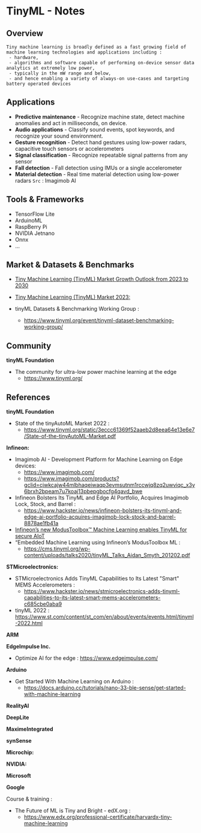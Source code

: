 # TinyML - Notes

## Overview

```
Tiny machine learning is broadly defined as a fast growing field of machine learning technologies and applications including :
 - hardware, 
 - algorithms and software capable of performing on-device sensor data analytics at extremely low power, 
 - typically in the mW range and below, 
 - and hence enabling a variety of always-on use-cases and targeting battery operated devices
```
## Applications

- **Predictive maintenance** - Recognize machine state, detect machine anomalies and act in milliseconds, on device.
- **Audio applications** - Classify sound events, spot keywords, and recognize your sound environment.
- **Gesture recognition** - Detect hand gestures using low-power radars, capacitive touch sensors or accelerometers
- **Signal classification** - Recognize repeatable signal patterns from any sensor
- **Fall detection** - Fall detection using IMUs or a single accelerometer
- **Material detection** - Real time material detection using low-power radars
`Src` : Imagimob AI  

## Tools & Frameworks

- TensorFlow Lite
- ArduinoML
- RaspBerry Pi
- NVIDIA Jetnano
- Onnx
- ...

## Market & Datasets & Benchmarks

- [Tiny Machine Learning (TinyML) Market Growth Outlook from 2023 to 2030](https://www.marketwatch.com/press-release/tiny-machine-learning-tinyml-market-growth-outlook-from-2023-to-2030-and-it-is-projecting-at-83-cagr-with-markets-trends-analysis-by-application-regional-outlook-and-revenue-2023-06-05)

- [Tiny Machine Learning (TinyML) Market 2023:](https://www.openpr.com/news/3103018/tiny-machine-learning-tinyml-market-2023-regional-demands)
- tinyML Datasets & Benchmarking Working Group :
  - https://www.tinyml.org/event/tinyml-dataset-benchmarking-working-group/

## Community

**tinyML Foundation**

- The community for ultra-low power machine learning at the edge
  - https://www.tinyml.org/


## References

**tinyML Foundation**

- State of the tinyAutoML Market 2022 : 
  - https://www.tinyml.org/static/3eccc61369f52aaeb2d8eea64e13e6e7/State-of-the-tinyAutoML-Market.pdf

**Infineon:**
- Imagimob AI - Development Platform for Machine Learning on Edge devices:
  - https://www.imagimob.com/
  - https://www.imagimob.com/products?gclid=cjwkcajw44mlbhaqeiwaqp3evmsutnm1rccwjq8zq2uwviqc_x3y6brxh2bpeam7u7koaj13pbepgbocfg4qavd_bwe
- Infineon Bolsters Its TinyML and Edge AI Portfolio, Acquires Imagimob Lock, Stock, and Barrel : 
  - https://www.hackster.io/news/infineon-bolsters-its-tinyml-and-edge-ai-portfolio-acquires-imagimob-lock-stock-and-barrel-8878ae1fb41a
- [Infineon’s new ModusToolbox™ Machine Learning enables TinyML for secure AIoT](https://www.infineon.com/cms/en/about-infineon/press/market-news/2021/INFCSS202105-071.html) 
- “Embedded Machine Learning using Infineon’s
ModusToolbox ML : 
  - https://cms.tinyml.org/wp-content/uploads/talks2020/tinyML_Talks_Aidan_Smyth_201202.pdf

**STMicroelectronics:** 

- STMicroelectronics Adds TinyML Capabilities to Its Latest "Smart" MEMS Accelerometers : 
  -  https://www.hackster.io/news/stmicroelectronics-adds-tinyml-capabilities-to-its-latest-smart-mems-accelerometers-c685cbe0aba9
- tinyML 2022 : https://www.st.com/content/st_com/en/about/events/events.html/tinyml-2022.html


**ARM**

**EdgeImpulse Inc.**
- Optimize AI for the edge : https://www.edgeimpulse.com/

**Arduino**
- Get Started With Machine Learning on Arduino : 
  - https://docs.arduino.cc/tutorials/nano-33-ble-sense/get-started-with-machine-learning

**RealityAI**

**DeepLite**

**MaximeIntegrated**

**synSense**

**Microchip:**

**NVIDIA:**

**Microsoft**

**Google**

Course & training : 

- The Future of ML is Tiny and Bright - edX.org :
  - https://www.edx.org/professional-certificate/harvardx-tiny-machine-learning